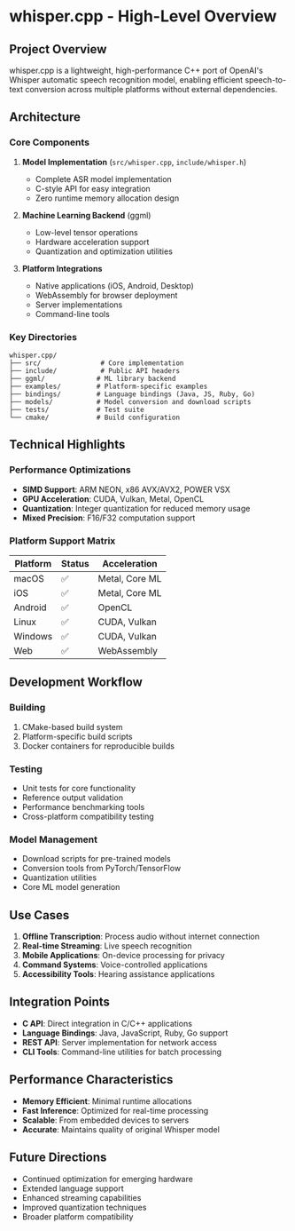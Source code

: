 # whisper.cpp - High-Level Overview

## Project Overview
whisper.cpp is a lightweight, high-performance C++ port of OpenAI's Whisper automatic speech recognition model, enabling efficient speech-to-text conversion across multiple platforms without external dependencies.

## Architecture

### Core Components
1. **Model Implementation** (`src/whisper.cpp`, `include/whisper.h`)
   - Complete ASR model implementation
   - C-style API for easy integration
   - Zero runtime memory allocation design

2. **Machine Learning Backend** (ggml)
   - Low-level tensor operations
   - Hardware acceleration support
   - Quantization and optimization utilities

3. **Platform Integrations**
   - Native applications (iOS, Android, Desktop)
   - WebAssembly for browser deployment
   - Server implementations
   - Command-line tools

### Key Directories
```
whisper.cpp/
├── src/               # Core implementation
├── include/           # Public API headers
├── ggml/             # ML library backend
├── examples/         # Platform-specific examples
├── bindings/         # Language bindings (Java, JS, Ruby, Go)
├── models/           # Model conversion and download scripts
├── tests/            # Test suite
└── cmake/            # Build configuration
```

## Technical Highlights

### Performance Optimizations
- **SIMD Support**: ARM NEON, x86 AVX/AVX2, POWER VSX
- **GPU Acceleration**: CUDA, Vulkan, Metal, OpenCL
- **Quantization**: Integer quantization for reduced memory usage
- **Mixed Precision**: F16/F32 computation support

### Platform Support Matrix
| Platform | Status | Acceleration |
|----------|--------|--------------|
| macOS    | ✅     | Metal, Core ML |
| iOS      | ✅     | Metal, Core ML |
| Android  | ✅     | OpenCL |
| Linux    | ✅     | CUDA, Vulkan |
| Windows  | ✅     | CUDA, Vulkan |
| Web      | ✅     | WebAssembly |

## Development Workflow

### Building
1. CMake-based build system
2. Platform-specific build scripts
3. Docker containers for reproducible builds

### Testing
- Unit tests for core functionality
- Reference output validation
- Performance benchmarking tools
- Cross-platform compatibility testing

### Model Management
- Download scripts for pre-trained models
- Conversion tools from PyTorch/TensorFlow
- Quantization utilities
- Core ML model generation

## Use Cases
1. **Offline Transcription**: Process audio without internet connection
2. **Real-time Streaming**: Live speech recognition
3. **Mobile Applications**: On-device processing for privacy
4. **Command Systems**: Voice-controlled applications
5. **Accessibility Tools**: Hearing assistance applications

## Integration Points
- **C API**: Direct integration in C/C++ applications
- **Language Bindings**: Java, JavaScript, Ruby, Go support
- **REST API**: Server implementation for network access
- **CLI Tools**: Command-line utilities for batch processing

## Performance Characteristics
- **Memory Efficient**: Minimal runtime allocations
- **Fast Inference**: Optimized for real-time processing
- **Scalable**: From embedded devices to servers
- **Accurate**: Maintains quality of original Whisper model

## Future Directions
- Continued optimization for emerging hardware
- Extended language support
- Enhanced streaming capabilities
- Improved quantization techniques
- Broader platform compatibility